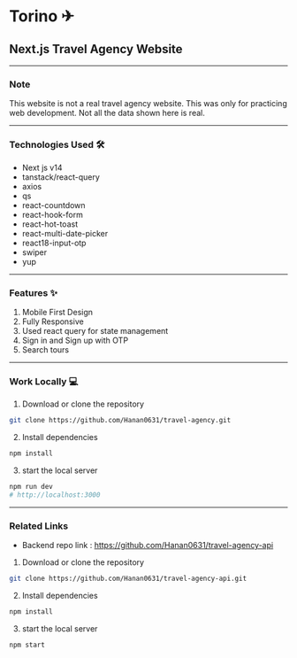 # Torino ✈

## Next.js Travel Agency Website

---

### Note

This website is not a real travel agency website. This was only for practicing web development. Not all the data shown here is real.

---

### Technologies Used 🛠️

- Next js v14
- tanstack/react-query
- axios
- qs
- react-countdown
- react-hook-form
- react-hot-toast
- react-multi-date-picker
- react18-input-otp
- swiper
- yup

---

### Features ✨

1.  Mobile First Design
2.  Fully Responsive
3.  Used react query for state management
4.  Sign in and Sign up with OTP
5.  Search tours

---

### Work Locally 💻

1.  Download or clone the repository

```bash
git clone https://github.com/Hanan0631/travel-agency.git
```

2.  Install dependencies

```bash
npm install
```

3.  start the local server

```bash
npm run dev
# http://localhost:3000
```
---
### Related Links
- Backend repo link : https://github.com/Hanan0631/travel-agency-api

1.  Download or clone the repository

```bash
git clone https://github.com/Hanan0631/travel-agency-api.git
```
2.  Install dependencies

```bash
npm install
```

3.  start the local server

```bash
npm start
```